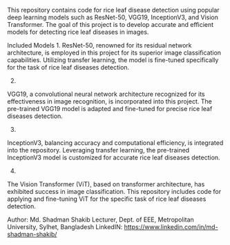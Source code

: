 
This repository contains code for rice leaf disease detection using popular deep learning models such as ResNet-50,
VGG19, InceptionV3, and Vision Transformer. The goal of this project is to develop accurate and efficient models
for detecting rice leaf diseases in images.

Included Models
1. 
ResNet-50, renowned for its residual network architecture, is employed in this project for its superior image classification
capabilities. Utilizing transfer learning, the model is fine-tuned specifically for the task of rice leaf diseases detection.

2. 
VGG19, a convolutional neural network architecture recognized for its effectiveness in image recognition, is incorporated into
this project. The pre-trained VGG19 model is adapted and fine-tuned for precise rice leaf diseases detection.

3.
InceptionV3, balancing accuracy and computational efficiency, is integrated into the repository. Leveraging transfer learning, 
the pre-trained InceptionV3 model is customized for accurate rice leaf diseases detection.

4. 
The Vision Transformer (ViT), based on transformer architecture, has exhibited success in image classification. This repository 
includes code for applying and fine-tuning ViT for the specific task of rice leaf diseases detection.

Author:
Md. Shadman Shakib
Lecturer, Dept. of EEE, Metropolitan University, Sylhet, Bangladesh
LinkedIN: https://www.linkedin.com/in/md-shadman-shakib/
